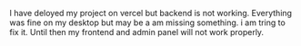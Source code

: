 I have deloyed my project on vercel but backend is not working. Everything was fine on my desktop but may be a am missing something. i am tring to fix it. Until then my frontend and admin panel will not work properly.
